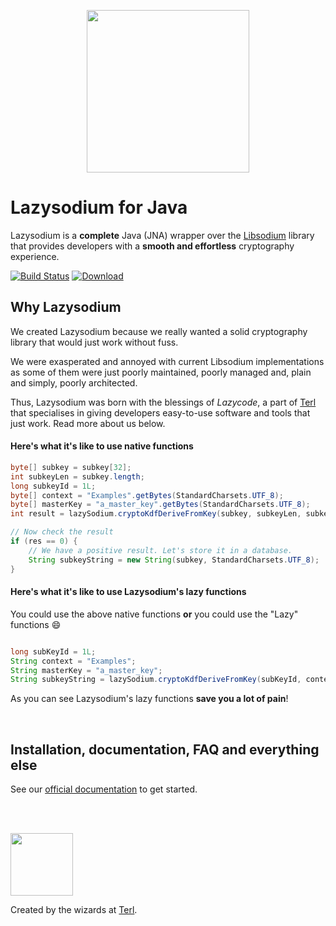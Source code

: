 <p align="center"><img width="260" style="float: center;" style="display: inline;" src="https://filedn.com/lssh2fV92SE8dRT5CWJvvSy/lazysodium-plain.png" /></p>


# Lazysodium for Java

Lazysodium is a **complete** Java (JNA) wrapper over the [Libsodium](https://github.com/jedisct1/libsodium) library that provides developers with a **smooth and effortless** cryptography experience.


[![Build Status](https://semaphoreci.com/api/v1/terl/lazysodium-java/branches/master/badge.svg)](https://semaphoreci.com/terl/lazysodium-java)
[![Download](https://api.bintray.com/packages/terl/lazysodium-maven/lazysodium-java/images/download.svg) ](https://bintray.com/terl/lazysodium-maven/lazysodium-java/_latestVersion)

## Why Lazysodium
We created Lazysodium because we really wanted a solid cryptography library that would just work without fuss.

We were exasperated and annoyed with current Libsodium implementations as some of them were just poorly maintained, poorly managed and, plain and simply, poorly architected.

Thus, Lazysodium was born with the blessings of *Lazycode*, a part of [Terl](https://terl.co) that specialises in giving developers easy-to-use software and tools that just work. Read more about us below.

#### Here's what it's like to use native functions

```java
byte[] subkey = subkey[32];
int subkeyLen = subkey.length;
long subkeyId = 1L;
byte[] context = "Examples".getBytes(StandardCharsets.UTF_8);
byte[] masterKey = "a_master_key".getBytes(StandardCharsets.UTF_8);
int result = lazySodium.cryptoKdfDeriveFromKey(subkey, subkeyLen, subkeyId, context, masterKey);

// Now check the result
if (res == 0) {
    // We have a positive result. Let's store it in a database.
    String subkeyString = new String(subkey, StandardCharsets.UTF_8);
}
```

#### Here's what it's like to use Lazysodium's lazy functions
You could use the above native functions **or** you could use the "Lazy" functions 😄
 
```java

long subKeyId = 1L;
String context = "Examples";
String masterKey = "a_master_key";
String subkeyString = lazySodium.cryptoKdfDeriveFromKey(subKeyId, context, masterKey);
```

As you can see Lazysodium's lazy functions **save you a lot of pain**!


<br>

## Installation, documentation, FAQ and everything else

See our [official documentation](https://docs.lazycode.co/lazysodium) to get started.


<br>
<br>

<a href="https://terl.co"><img width="100" style="float: left: display: inline;" src="https://filedn.com/lssh2fV92SE8dRT5CWJvvSy/terl_slant.png" /></a>

Created by the wizards at [Terl](https://terl.co).


